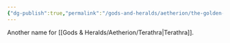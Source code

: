 ```yaml
---
{"dg-publish":true,"permalink":"/gods-and-heralds/aetherion/the-golden-being/","updated":"2024-12-31T21:35:55.349+00:00"}
---
```


Another name for [[Gods & Heralds/Aetherion/Terathra\|Terathra]].
